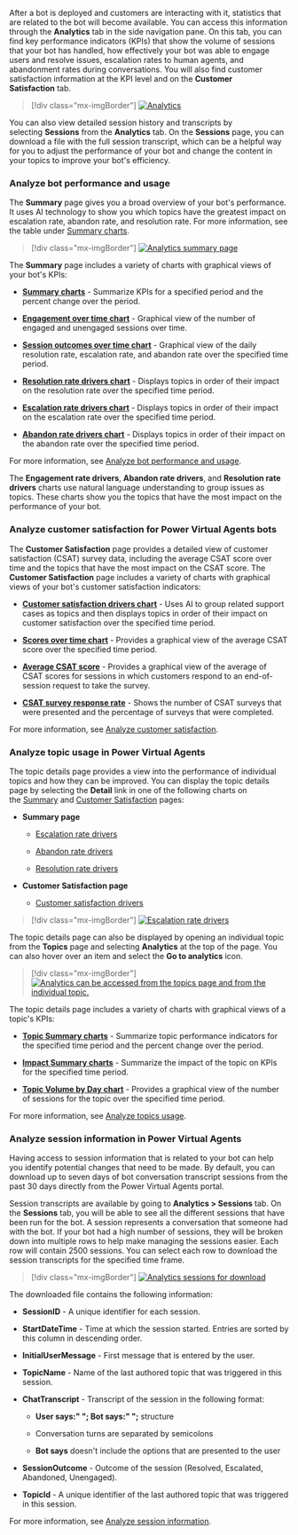 After a bot is deployed and customers are interacting with it, statistics that are related to the bot will become available. You can access this information through the **Analytics** tab in the side navigation pane. On this tab, you can find key performance indicators (KPIs) that show the volume of sessions that your bot has handled, how effectively your bot was able to engage users and resolve issues, escalation rates to human agents, and abandonment rates during conversations. You will also find customer satisfaction information at the KPI level and on the **Customer Satisfaction** tab.

> [!div class="mx-imgBorder"]
> [![Analytics](../media/5-1.png)](../media/5-1.png#lightbox)

You can also view detailed session history and transcripts by selecting **Sessions** from the **Analytics** tab. On the **Sessions** page, you can download a file with the full session transcript, which can be a helpful way for you to adjust the performance of your bot and change the content in your topics to improve your bot's efficiency.

### Analyze bot performance and usage

The **Summary** page gives you a broad overview of your bot's performance. It uses AI technology to show you which topics have the greatest impact on escalation rate, abandon rate, and resolution rate. For more information, see the table under [Summary charts](https://docs.microsoft.com/power-virtual-agents/analytics-summary#summary-charts/?azure-portal=true).

> [!div class="mx-imgBorder"]
> [![Analytics summary page](../media/5-2.png)](../media/5-2.png#lightbox)

The **Summary** page includes a variety of charts with graphical views of your bot's KPIs:

- **[Summary charts](https://docs.microsoft.com/power-virtual-agents/analytics-summary#summary-charts/?azure-portal=true)** - Summarize KPIs for a specified period and the percent change over the period.

- **[Engagement over time chart](https://docs.microsoft.com/power-virtual-agents/analytics-summary#engagement-over-time-chart/?azure-portal=true)** - Graphical view of the number of engaged and unengaged sessions over time.

- **[Session outcomes over time chart](https://docs.microsoft.com/power-virtual-agents/analytics-summary#session-outcomes-over-time-chart/?azure-portal=true)** - Graphical view of the daily resolution rate, escalation rate, and abandon rate over the specified time period.

- **[Resolution rate drivers chart](https://docs.microsoft.com/power-virtual-agents/analytics-summary#resolution-rate-drivers-chart/?azure-portal=true)** - Displays topics in order of their impact on the resolution rate over the specified time period.

- **[Escalation rate drivers chart](https://docs.microsoft.com/power-virtual-agents/analytics-summary#escalation-rate-drivers-chart/?azure-portal=true)** - Displays topics in order of their impact on the escalation rate over the specified time period.

- **[Abandon rate drivers chart](https://docs.microsoft.com/power-virtual-agents/analytics-summary#abandon-rate-drivers-chart/?azure-portal=true)** - Displays topics in order of their impact on the abandon rate over the specified time period.

For more information, see [Analyze bot performance and usage](https://docs.microsoft.com/power-virtual-agents/analytics-summary/?azure-portal=true).

The **Engagement rate drivers**, **Abandon rate drivers**, and **Resolution rate drivers** charts use natural language understanding to group issues as topics. These charts show you the topics that have the most impact on the performance of your bot.

### Analyze customer satisfaction for Power Virtual Agents bots

The **Customer Satisfaction** page provides a detailed view of customer satisfaction (CSAT) survey data, including the average CSAT score over time and the topics that have the most impact on the CSAT score. The **Customer Satisfaction** page includes a variety of charts with graphical views of your bot's customer satisfaction indicators:

- **[Customer satisfaction drivers chart](https://docs.microsoft.com/power-virtual-agents/analytics-csat#customer-satisfaction-drivers-chart/?azure-portal=true)** - Uses AI to group related support cases as topics and then displays topics in order of their impact on customer satisfaction over the specified time period.

- **[Scores over time chart](https://docs.microsoft.com/power-virtual-agents/analytics-csat#scores-over-time-chart/?azure-portal=true)** - Provides a graphical view of the average CSAT score over the specified time period.

- **[Average CSAT score](https://docs.microsoft.com/power-virtual-agents/analytics-csat#average-csat-score-chart/?azure-portal=true)** - Provides a graphical view of the average of CSAT scores for sessions in which customers respond to an end-of-session request to take the survey.

- **[CSAT survey response rate](https://docs.microsoft.com/power-virtual-agents/analytics-csat#csat-survey-response-rate-chart/?azure-portal=true)** - Shows the number of CSAT surveys that were presented and the percentage of surveys that were completed.

For more information, see [Analyze customer satisfaction](https://docs.microsoft.com/power-virtual-agents/analytics-csat/?azure-portal=true).

### Analyze topic usage in Power Virtual Agents

The topic details page provides a view into the performance of individual topics and how they can be improved. You can display the topic details page by selecting the **Detail** link in one of the following charts on the [Summary](https://docs.microsoft.com/power-virtual-agents/analytics-summary/?azure-portal=true) and [Customer Satisfaction](https://docs.microsoft.com/power-virtual-agents/analytics-csat/?azure-portal=true) pages:

- **Summary page**

  - [Escalation rate drivers](https://docs.microsoft.com/power-virtual-agents/analytics-summary#escalation-rate-drivers-chart/?azure-portal=true)

  - [Abandon rate drivers](https://docs.microsoft.com/power-virtual-agents/analytics-summary#abandon-rate-drivers-chart/?azure-portal=true)

  - [Resolution rate drivers](https://docs.microsoft.com/power-virtual-agents/analytics-summary#resolution-rate-drivers-chart/?azure-portal=true)

- **Customer Satisfaction page**

  - [Customer satisfaction drivers](https://docs.microsoft.com/power-virtual-agents/analytics-csat#customer-satisfaction-drivers-chart/?azure-portal=true)

> [!div class="mx-imgBorder"]
> [![Escalation rate drivers](../media/5-3.png)](../media/5-3.png#lightbox)

The topic details page can also be displayed by opening an individual topic from the **Topics** page and selecting **Analytics** at the top of the page. You can also hover over an item and select the **Go to analytics** icon.

> [!div class="mx-imgBorder"]
> [![Analytics can be accessed from the topics page and from the individual topic.](../media/5-5.png)](../media/5-5.png#lightbox)

The topic details page includes a variety of charts with graphical views of a topic's KPIs:

- **[Topic Summary charts](https://docs.microsoft.com/power-virtual-agents/analytics-topic-details#topic-summary-charts/?azure-portal=true)** - Summarize topic performance indicators for the specified time period and the percent change over the period.

- **[Impact Summary charts](https://docs.microsoft.com/power-virtual-agents/analytics-topic-details#impact-summary-charts/?azure-portal=true)** - Summarize the impact of the topic on KPIs for the specified time period.

- **[Topic Volume by Day chart](https://docs.microsoft.com/power-virtual-agents/analytics-topic-details#topic-volume-by-day-chart/?azure-portal=true)** - Provides a graphical view of the number of sessions for the topic over the specified time period.

For more information, see [Analyze topics usage](https://docs.microsoft.com/power-virtual-agents/analytics-topic-details/?azure-portal=true).

### Analyze session information in Power Virtual Agents

Having access to session information that is related to your bot can help you identify potential changes that need to be made. By default, you can download up to seven days of bot conversation transcript sessions from the past 30 days directly from the Power Virtual Agents portal.

Session transcripts are available by going to **Analytics > Sessions** tab. On the **Sessions** tab, you will be able to see all the different sessions that have been run for the bot. A session represents a conversation that someone had with the bot. If your bot had a high number of sessions, they will be broken down into multiple rows to help make managing the sessions easier. Each row will contain 2500 sessions. You can select each row to download the session transcripts for the specified time frame.

> [!div class="mx-imgBorder"]
> [![Analytics sessions for download](../media/5-6.png)](../media/5-6.png#lightbox)

The downloaded file contains the following information:

- **SessionID** - A unique identifier for each session.

- **StartDateTime** - Time at which the session started. Entries are sorted by this column in descending order.

- **InitialUserMessage** - First message that is entered by the user.

- **TopicName** - Name of the last authored topic that was triggered in this session.

- **ChatTranscript** - Transcript of the session in the following format:

  - **User says:" "; Bot says:" ";** structure

  - Conversation turns are separated by semicolons

  - **Bot says** doesn't include the options that are presented to the user

- **SessionOutcome** - Outcome of the session (Resolved, Escalated, Abandoned, Unengaged).

- **TopicId** - A unique identifier of the last authored topic that was triggered in this session.

For more information, see [Analyze session information](https://docs.microsoft.com/power-virtual-agents/analytics-sessions/?azure-portal=true).
